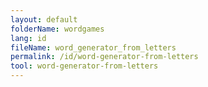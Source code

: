 ```yaml
---
layout: default
folderName: wordgames
lang: id
fileName: word_generator_from_letters
permalink: /id/word-generator-from-letters
tool: word-generator-from-letters
---
```

